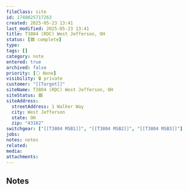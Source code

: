 ```yaml
---
fileClass: site
id: 1748025717263
created: 2025-05-23 13:41
last_modified: 2025-05-23 13:41
title: T3804 (RDC) West Jefferson, OH
status: [🟩 complete]
type: 
tags: []
category: note
entered: true
archived: false
priority: [⚪ None]
visibility: 🔒 private
customer: "[[Target]]"
siteName: T3804 (RDC) West Jefferson, OH
siteStatus: 🟩
siteAddress:
  streetAddress: 1 Walker Way
  city: West Jefferson
  state: OH
  zip: "43162"
switchgear: ["[[T3804 MSB1]]", "[[T3804 MSB2]]", "[[T3804 MSB3]]"]
jobs: 
notes: notes
related: 
media: 
attachments:
---
```


## Notes
